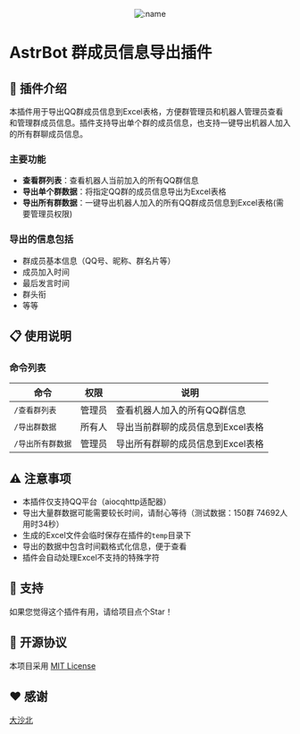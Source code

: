 </div>

<div align="center">

![:name](https://count.getloli.com/@astrbot_plugin_group_information?name=astrbot_plugin_group_information&theme=minecraft&padding=7&offset=0&align=top&scale=1&pixelated=1&darkmode=auto)

</div>


# AstrBot 群成员信息导出插件

## 📝 插件介绍

本插件用于导出QQ群成员信息到Excel表格，方便群管理员和机器人管理员查看和管理群成员信息。插件支持导出单个群的成员信息，也支持一键导出机器人加入的所有群聊成员信息。

### 主要功能

- **查看群列表**：查看机器人当前加入的所有QQ群信息
- **导出单个群数据**：将指定QQ群的成员信息导出为Excel表格
- **导出所有群数据**：一键导出机器人加入的所有QQ群成员信息到Excel表格(需要管理员权限)

### 导出的信息包括

- 群成员基本信息（QQ号、昵称、群名片等）
- 成员加入时间
- 最后发言时间
- 群头衔
- 等等

## 📋 使用说明

### 命令列表

| 命令 | 权限 | 说明 |
| --- | --- | --- |
| `/查看群列表` | 管理员 | 查看机器人加入的所有QQ群信息 |
| `/导出群数据` | 所有人 | 导出当前群聊的成员信息到Excel表格 |
| `/导出所有群数据` | 管理员 | 导出所有群聊的成员信息到Excel表格 |
## ⚠️ 注意事项

- 本插件仅支持QQ平台（aiocqhttp适配器）
- 导出大量群数据可能需要较长时间，请耐心等待（测试数据：150群 74692人 用时34秒）
- 生成的Excel文件会临时保存在插件的`temp`目录下
- 导出的数据中包含时间戳格式化信息，便于查看
- 插件会自动处理Excel不支持的特殊字符

## 🌟 支持

如果您觉得这个插件有用，请给项目点个Star！

## 📜 开源协议

本项目采用 [MIT License](LICENSE)
## ❤️ 感谢

[大沙北](https://github.com/bigshabei)
